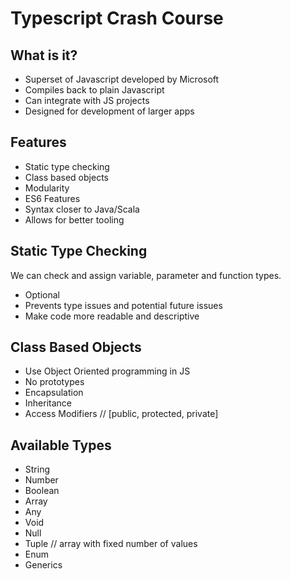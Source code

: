 # Typescript Crash Course

## What is it?
- Superset of Javascript developed by Microsoft
- Compiles back to plain Javascript
- Can integrate with JS projects
- Designed for development of larger apps

## Features
- Static type checking
- Class based objects
- Modularity
- ES6 Features
- Syntax closer to Java/Scala
- Allows for better tooling

## Static Type Checking
We can check and assign variable, parameter and function types.

- Optional
- Prevents type issues and potential future issues
- Make code more readable and descriptive

## Class Based Objects
- Use Object Oriented programming in JS
- No prototypes
- Encapsulation
- Inheritance
- Access Modifiers // [public, protected, private]

## Available Types
- String
- Number
- Boolean
- Array
- Any
- Void
- Null
- Tuple // array with fixed number of values
- Enum
- Generics